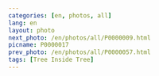 ```yaml
---
categories: [en, photos, all]
lang: en
layout: photo
next_photo: /en/photos/all/P0000009.html
picname: P0000017
prev_photo: /en/photos/all/P0000057.html
tags: [Tree Inside Tree]
---
```

